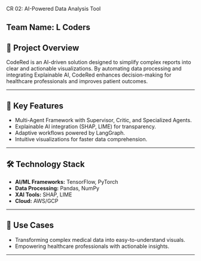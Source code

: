 CR 02: AI-Powered Data Analysis Tool

**Team Name:** L Coders  
---

## 📌 Project Overview

CodeRed is an AI-driven solution designed to simplify complex reports into clear and actionable visualizations. By automating data processing and integrating Explainable AI, CodeRed enhances decision-making for healthcare professionals and improves patient outcomes.

---

## 🌟 Key Features

- Multi-Agent Framework with Supervisor, Critic, and Specialized Agents.  
- Explainable AI integration (SHAP, LIME) for transparency.  
- Adaptive workflows powered by LangGraph.  
- Intuitive visualizations for faster data comprehension.  

---

## 🛠 Technology Stack

- **AI/ML Frameworks:** TensorFlow, PyTorch  
- **Data Processing:** Pandas, NumPy  
- **XAI Tools:** SHAP, LIME  
- **Cloud:** AWS/GCP  

---

## 🎯 Use Cases

- Transforming complex medical data into easy-to-understand visuals.  
- Empowering healthcare professionals with actionable insights.  

---

